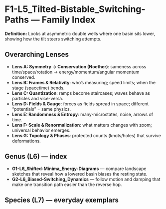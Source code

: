 # F1-L5_Tilted-Bistable_Switching-Paths — Family Index
**Definition:** Looks at asymmetric double wells where one basin sits lower, showing how the tilt steers switching attempts.

## Overarching Lenses

- **Lens A: Symmetry -> Conservation (Noether)**: sameness across time/space/rotation → energy/momentum/angular momentum conserved.
- **Lens B: Frames & Relativity**: who’s measuring; speed limits; when the stage (spacetime) bends.
- **Lens C: Quantization**: ramps become staircases; waves behave as particles and vice-versa.
- **Lens D: Fields & Gauge**: forces as fields spread in space; different “potentials” = same physics.
- **Lens E: Randomness & Entropy**: many-microstates, noise, arrows of time.
- **Lens F: Scale & Renormalization**: what matters changes with zoom; universal behavior emerges.
- **Lens G: Topology & Phases**: protected counts (knots/holes) that survive deformations.

## Genus (L6) — index
- **G1-L6_Shifted-Minima_Energy-Diagrams** — compare landscape sketches that reveal how a lowered basin biases the resting state.
- **G2-L6_Biased-Switching_Dynamics** — follow motion and damping that make one transition path easier than the reverse hop.

## Species (L7) — everyday exemplars
